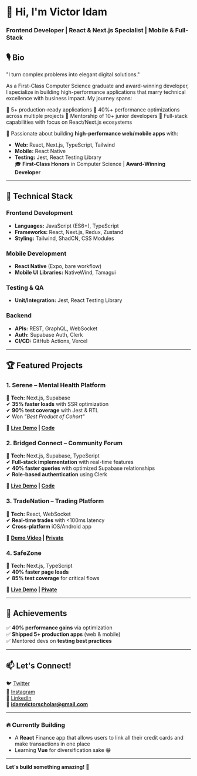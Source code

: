 # 👋 Hi, I'm Victor Idam 

### Frontend Developer | React & Next.js Specialist | Mobile & Full-Stack

## 🎙️ Bio
"I turn complex problems into elegant digital solutions."

As a First-Class Computer Science graduate and award-winning developer, I specialize in building high-performance applications that marry technical excellence with business impact. My journey spans:

🔸 5+ production-ready applications
🔸 40%+ performance optimizations across multiple projects
🔸 Mentorship of 10+ junior developers
🔸 Full-stack capabilities with focus on React/Next.js ecosystems

🚀 Passionate about building **high-performance web/mobile apps** with:  
- **Web:** React, Next.js, TypeScript, Tailwind  
- **Mobile:** React Native  
- **Testing:** Jest, React Testing Library  
🎓 **First-Class Honors** in Computer Science | **Award-Winning Developer**  

---

## 🔧 Technical Stack  

### **Frontend Development**  
- **Languages:** JavaScript (ES6+), TypeScript  
- **Frameworks:** React, Next.js, Redux, Zustand  
- **Styling:** Tailwind, ShadCN, CSS Modules  

### **Mobile Development**  
- **React Native** (Expo, bare workflow)  
- **Mobile UI Libraries:** NativeWind, Tamagui  

### **Testing & QA**  
- **Unit/Integration:** Jest, React Testing Library 

### **Backend**  
- **APIs:** REST, GraphQL, WebSocket  
- **Auth:** Supabase Auth, Clerk  
- **CI/CD:** GitHub Actions, Vercel  

---

## 🏆 Featured Projects  

### 1. **Serene – Mental Health Platform**  
📍 **Tech:** Next.js, Supabase  
✔ **35% faster loads** with SSR optimization  
✔ **90% test coverage** with Jest & RTL  
✔ Won *"Best Product of Cohort"*  

🔗 **[Live Demo](https://serene-ivory.vercel.app/) | [Code](https://github.com/idamvictor/serene)**  

### 2. **Bridged Connect – Community Forum**  
📍 **Tech:** Next.js, Supabase, TypeScript  
✔ **Full-stack implementation** with real-time features  
✔ **40% faster queries** with optimized Supabase relationships  
✔ **Role-based authentication** using Clerk  

🔗 **[Live Demo](https://bridged2.vercel.app/) | [Code](https://github.com/idamvictor/bridged)**  

### 3. **TradeNation – Trading Platform**  
📍 **Tech:** React, WebSocket  
✔ **Real-time trades** with <100ms latency  
✔ **Cross-platform** iOS/Android app  

🔗 **[Demo Video](https://cfds-platform.vercel.app/) | [Private](#)**  

### 4. **SafeZone**  
📍 **Tech:** Next.js, TypeScript  
✔ **40% faster page loads**  
✔ **85% test coverage** for critical flows  

🔗 **[Live Demo](https://www.safezone.ng/) | [Pivate](#)**  

---

## 🌟 Achievements  
✅ **40% performance gains** via optimization  
✅ **Shipped 5+ production apps** (web & mobile)  
✅ Mentored devs on **testing best practices**  

---

## 📫 Let's Connect!  
🐦 [Twitter](https://twitter.com/idam_victor_x1)  
📸 [Instagram](https://instagram.com/idamvictorx1)  
💼 [LinkedIn](https://linkedin.com/in/victor-idam)  
📧 **idamvictorscholar@gmail.com**  

---

### 🔥 **Currently Building**  
- A **React** Finance app that allows users to link all their credit cards and make transactions in one place  
- Learning **Vue** for diversification sake 😁  

---

**Let's build something amazing!** 🚀
